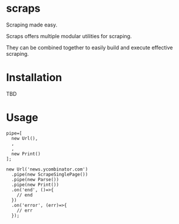 # scraps

Scraping made easy.

Scraps offers multiple modular utilities for scraping. 

They can be combined together to easily build and execute effective scraping.

# Installation

TBD

# Usage

```
pipe=[
  new Url(),
  ,
  ,
  new Print()
];

new Url('news.ycombinator.com')
  .pipe(new ScrapeSinglePage())
  .pipe(new Parse())
  .pipe(new Print())
  .on('end', ()=>{
    // end  
  })
  .on('error', (err)=>{
    // err
  });
```
